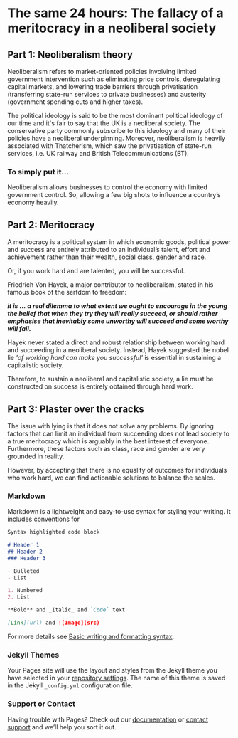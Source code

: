 # The same 24 hours: The fallacy of a meritocracy in a neoliberal society 

## Part 1: Neoliberalism theory

Neoliberalism refers to market-oriented policies involving limited government intervention such as eliminating price controls, deregulating capital markets, and lowering trade barriers through privatisation (transferring state-run services to private businesses) and austerity (government spending cuts and higher taxes).

The political ideology is said to be the most dominant political ideology of our time and it's fair to say that the UK is a neoliberal society. The conservative party commonly subscribe to this ideology and many of their policies have a neoliberal underpinning. Moreover, neoliberalism is heavily associated with Thatcherism, which saw the privatisation of state-run services, i.e. UK railway and British Telecommunications (BT).

### To simply put it...

Neoliberalism allows businesses to control the economy with limited government control. So, allowing a few big shots to influence a country’s economy heavily.

## Part 2: Meritocracy 

A meritocracy is a political system in which economic goods, political power and success are entirely attributed to an individual’s talent, effort and achievement rather than their wealth, social class, gender and race.

Or, if you work hard and are talented, you will be successful. 

Friedrich Von Hayek, a major contributor to neoliberalism, stated in his famous book of the serfdom to freedom:

**_it is … a real dilemma to what extent we ought to encourage in the young the belief that when they try they will really succeed, or should rather emphasise that inevitably some unworthy will succeed and some worthy will fail._**

Hayek never stated a direct and robust relationship between working hard and succeeding in a neoliberal society. Instead, Hayek suggested the nobel lie _'of working hard can make you successful'_ is essential in sustaining a capitalistic society.

Therefore, to sustain a neoliberal and capitalistic society, a lie must be constructed on success is entirely obtained through hard work. 

## Part 3: Plaster over the cracks

The issue with lying is that it does not solve any problems. By ignoring factors that can limit an individual from succeeding does not lead society to a true meritocracy which is arguably in the best interest of everyone. Furthermore, these factors such as class, race and gender are very grounded in reality. 


However, by accepting that there is no equality of outcomes for individuals who work hard, we can find actionable solutions to balance the scales.

### Markdown

Markdown is a lightweight and easy-to-use syntax for styling your writing. It includes conventions for

```markdown
Syntax highlighted code block

# Header 1
## Header 2
### Header 3

- Bulleted
- List

1. Numbered
2. List

**Bold** and _Italic_ and `Code` text

[Link](url) and ![Image](src)
```

For more details see [Basic writing and formatting syntax](https://docs.github.com/en/github/writing-on-github/getting-started-with-writing-and-formatting-on-github/basic-writing-and-formatting-syntax).

### Jekyll Themes

Your Pages site will use the layout and styles from the Jekyll theme you have selected in your [repository settings](https://github.com/ShaheimOH/Political_Takes.io/settings/pages). The name of this theme is saved in the Jekyll `_config.yml` configuration file.

### Support or Contact

Having trouble with Pages? Check out our [documentation](https://docs.github.com/categories/github-pages-basics/) or [contact support](https://support.github.com/contact) and we’ll help you sort it out.
